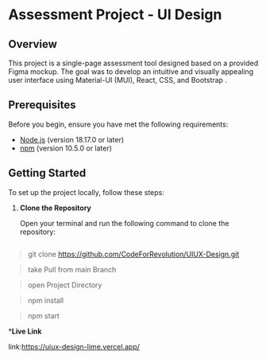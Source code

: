 # Assessment Project - UI Design

## Overview

This project is a single-page assessment tool designed based on a provided Figma mockup. The goal was to develop an intuitive and visually appealing user interface using Material-UI (MUI), React, CSS, and Bootstrap . 

## Prerequisites

Before you begin, ensure you have met the following requirements:

- [Node.js](https://nodejs.org/) (version  18.17.0 or later)
- [npm](https://www.npmjs.com/) (version 10.5.0 or later)

## Getting Started

To set up the project locally, follow these steps:

1. **Clone the Repository**

   Open your terminal and run the following command to clone the repository:

   ```bash
  > git clone https://github.com/CodeForRevolution/UIUX-Design.git

  > take Pull from main Branch

  > open Project Directory 

  >npm install

  >npm start


  *******Live Link******

  link:https://uiux-design-lime.vercel.app/

